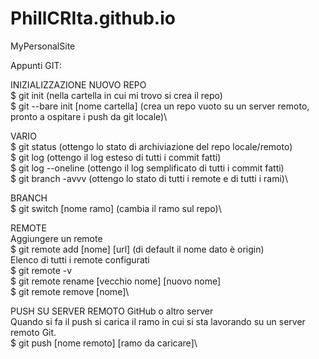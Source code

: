 # PhillCRIta.github.io
MyPersonalSite


Appunti GIT:

INIZIALIZZAZIONE NUOVO REPO\
$ git init (nella cartella in cui mi trovo si crea il repo)\
$ git --bare init [nome cartella]  (crea un repo vuoto su un server remoto, pronto a ospitare i push da git locale)\

VARIO\
$ git status (ottengo lo stato di archiviazione del repo locale/remoto)\
$ git log (ottengo il log esteso di tutti i commit fatti)\
$ git log --oneline (ottengo il log semplificato di tutti i commit fatti)\
$ git branch -avvv (ottengo lo stato di tutti i remote e di tutti i rami)\

BRANCH\
$ git switch [nome ramo] (cambia il ramo sul repo)\

REMOTE\
Aggiungere un remote\
$ git remote add [nome] [url] (di default il nome dato è origin)\
Elenco di tutti i remote configurati\
$ git remote -v \
$ git remote rename [vecchio nome] [nuovo nome]\
$ git remote remove [nome]\

PUSH SU SERVER REMOTO GitHub o altro server\
Quando si fa il push si carica il ramo in cui si sta lavorando su un server remoto Git.\
$ git push [nome remoto] [ramo da caricare]\